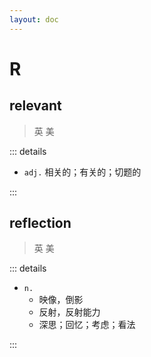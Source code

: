 ```yaml
---
layout: doc
---
```


# R

## relevant
> 英 <Phonetic word="relevant" lang="en-GB" phonetic="/riːˈlɪvənt/"/>
> 美 <Phonetic word="relevant" lang="en-US" phonetic="/riːˈlɪvənt/"/>

::: details

- `adj.` 相关的；有关的；切题的

::: 

## reflection

> 英 <Phonetic word="reflection" lang="en-GB" phonetic="/rɪˈflekʃən/"/>
> 美 <Phonetic word="reflection" lang="en-US" phonetic="/rɪˈflekʃən/"/>

::: details

- `n.` 
    * 映像，倒影
    * 反射，反射能力
    * 深思；回忆；考虑；看法

:::